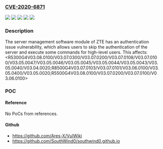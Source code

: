 ### [CVE-2020-6871](https://cve.mitre.org/cgi-bin/cvename.cgi?name=CVE-2020-6871)
![](https://img.shields.io/static/v1?label=Product&message=%3CR5300G4%3FR8500G4%3FR5500G4%3E&color=blue)
![](https://img.shields.io/static/v1?label=Version&message=%3CR5300G4V03.08.0100%2FV03.07.0300%2FV03.07.0200%2FV03.07.0108%2FV03.07.0100%2FV03.05.0047%2FV03.05.0046%2FV03.05.0045%2FV03.05.0044%2FV03.05.0043%2FV03.05.0040%2FV03.04.0020%20&color=brightgreen)
![](https://img.shields.io/static/v1?label=Version&message=R5500G4V03.08.0100%2FV03.07.0200%2FV03.07.0100%2FV03.06.0100%3E.%20&color=brightgreen)
![](https://img.shields.io/static/v1?label=Version&message=R8500G4V03.07.0103%2FV03.07.0101%2FV03.06.0100%2FV03.05.0400%2FV03.05.0020%20&color=brightgreen)
![](https://img.shields.io/static/v1?label=Vulnerability&message=authentication%20issues&color=brightgreen)

### Description

The server management software module of ZTE has an authentication issue vulnerability, which allows users to skip the authentication of the server and execute some commands for high-level users. This affects: <R5300G4V03.08.0100/V03.07.0300/V03.07.0200/V03.07.0108/V03.07.0100/V03.05.0047/V03.05.0046/V03.05.0045/V03.05.0044/V03.05.0043/V03.05.0040/V03.04.0020;R8500G4V03.07.0103/V03.07.0101/V03.06.0100/V03.05.0400/V03.05.0020;R5500G4V03.08.0100/V03.07.0200/V03.07.0100/V03.06.0100>

### POC

#### Reference
No PoCs from references.

#### Github
- https://github.com/Ares-X/VulWiki
- https://github.com/SouthWind0/southwind0.github.io

